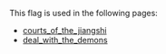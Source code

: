 This flag is used in the following pages:
 - [courts_of_the_jiangshi](../events/courts_of_the_jiangshi.md)
 - [deal_with_the_demons](../events/deal_with_the_demons.md)
